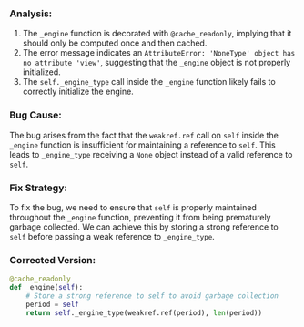 ### Analysis:
1. The `_engine` function is decorated with `@cache_readonly`, implying that it should only be computed once and then cached.
2. The error message indicates an `AttributeError: 'NoneType' object has no attribute 'view'`, suggesting that the `_engine` object is not properly initialized.
3. The `self._engine_type` call inside the `_engine` function likely fails to correctly initialize the engine.

### Bug Cause:
The bug arises from the fact that the `weakref.ref` call on `self` inside the `_engine` function is insufficient for maintaining a reference to `self`. This leads to `_engine_type` receiving a `None` object instead of a valid reference to `self`.

### Fix Strategy:
To fix the bug, we need to ensure that `self` is properly maintained throughout the `_engine` function, preventing it from being prematurely garbage collected. We can achieve this by storing a strong reference to `self` before passing a weak reference to `_engine_type`.

### Corrected Version:
```python
@cache_readonly
def _engine(self):
    # Store a strong reference to self to avoid garbage collection
    period = self
    return self._engine_type(weakref.ref(period), len(period))
```